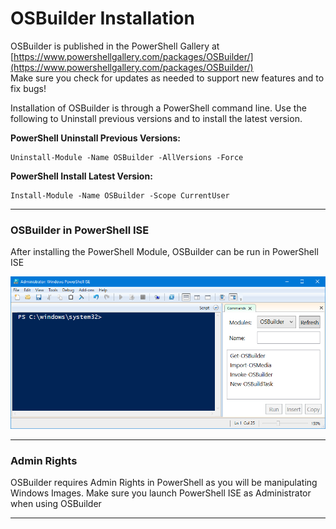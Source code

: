 # OSBuilder Installation

OSBuilder is published in the PowerShell Gallery at [https://www.powershellgallery.com/packages/OSBuilder/](https://www.powershellgallery.com/packages/OSBuilder/)  
Make sure you check for updates as needed to support new features and to fix bugs!

Installation of OSBuilder is through a PowerShell command line.  Use the following to Uninstall previous versions and to install the latest version.

**PowerShell Uninstall Previous Versions:**

```
Uninstall-Module -Name OSBuilder -AllVersions -Force
```

**PowerShell Install Latest Version:**

```
Install-Module -Name OSBuilder -Scope CurrentUser
```

---

### OSBuilder in PowerShell ISE

After installing the PowerShell Module, OSBuilder can be run in PowerShell ISE

![](/assets/2018-07-10_11-43-15.png)

---

### Admin Rights

OSBuilder requires Admin Rights in PowerShell as you will be manipulating Windows Images. Make sure you launch PowerShell ISE as Administrator when using OSBuilder

---



